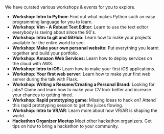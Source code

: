 We have curated various workshops & events for you to explore.

- **Workshop: Intro to Python:** Find out what makes Python such an easy programming language for you to learn.
- **Workshop: Vim - A Robust Text Editor:** Learn to use the text editor everybody is raving about since the 90's.
- **Workshop: Intro to git and GitHub:** Learn how to make your projects available for the entire world to see.
- **Workshop: Make your own personal website:** Put everything you learnt together and build your portfolio.
- **Workshop: Amazon Web Services:** Learn how to deploy services on the cloud with AWS.
- **Workshop: Intro to iOS:** Learn how to make your first iOS applications.
- **Workshop: Your first web server:** Learn how to make your first web server during the talk with Flask.
- **Workshop: Writing a Resume/Creating a Personal Brand:** Looking for jobs? Come and learn how to make your CV look better and increase your chances to getting hired.
- **Workshop: Rapid prototyping game**: Missing ideas to hack on? Attend this rapid prototyping session to get the juices flowing.
- **Workshop: Intro to VR/AR**: Learn more about how VR/AR is shaping the world.
- **Hackathon Organizer Meetup** Meet other hackathon organizers. Get tips on how to bring a hackathon to your community.